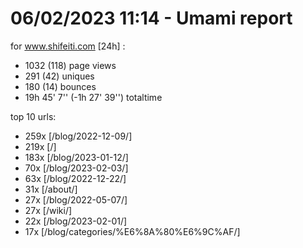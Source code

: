 # 06/02/2023 11:14 - Umami report
for www.shifeiti.com [24h] :

 - 1032 (118) page views
 - 291 (42) uniques
 - 180 (14) bounces
 - 19h 45' 7'' (-1h 27' 39'') totaltime


top 10 urls:
 - 259x [/blog/2022-12-09/]
 - 219x [/]
 - 183x [/blog/2023-01-12/]
 - 70x [/blog/2023-02-03/]
 - 63x [/blog/2022-12-22/]
 - 31x [/about/]
 - 27x [/blog/2022-05-07/]
 - 27x [/wiki/]
 - 22x [/blog/2023-02-01/]
 - 17x [/blog/categories/%E6%8A%80%E6%9C%AF/]


